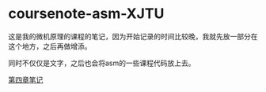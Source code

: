 # coursenote-asm-XJTU
这是我的微机原理的课程的笔记，因为开始记录的时间比较晚，我就先放一部分在这个地方，之后再做增添。

同时不仅仅是文字，之后也会将asm的一些课程代码放上去。

[第四章笔记](/chapter4/第四章总结笔记.md)